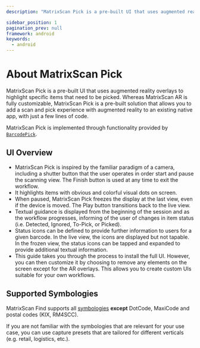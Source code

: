 ```yaml
---
description: "MatrixScan Pick is a pre-built UI that uses augmented reality overlays to highlight specific items that need to be picked. Whereas MatrixScan AR is fully customizable, MatrixScan Pick is a pre-built solution that allows you to add a scan and pick experience with augmented reality to an existing native app, with just a few lines of code.                                           "

sidebar_position: 1
pagination_prev: null
framework: android
keywords:
  - android
---
```


# About MatrixScan Pick

MatrixScan Pick is a pre-built UI that uses augmented reality overlays to highlight specific items that need to be picked. Whereas MatrixScan AR is fully customizable, MatrixScan Pick is a pre-built solution that allows you to add a scan and pick experience with augmented reality to an existing native app, with just a few lines of code.

MatrixScan Pick is implemented through functionality provided by [`BarcodePick`](https://docs.scandit.com/data-capture-sdk/android/barcode-capture/api/barcode-pick.html).

## UI Overview

* MatrixScan Pick is inspired by the familiar paradigm of a camera, including a shutter button that the user operates in order start and pause the scanning view. The Finish button is used at any time to exit the workflow.
* It highlights items with obvious and colorful visual dots on screen.
* When paused, MatrixScan Pick freezes the display at the last view, even if the device is moved. The Play button transitions back to the live view.
* Textual guidance is displayed from the beginning of the session and as the workflow progresses, informing of the user of changes in item status (i.e. Detected, Ignored, To-Pick, or Picked).
* Status icons can be defined to provide further information to users for a given barcode. In the live view, the icons are displayed but not tapable. In the frozen view, the status icons can be tapped and expanded to provide additional textual information.
* This guide takes you through the process to install the full UI. However, you can then customize it by choosing to remove any elements on the screen except for the AR overlays. This allows you to create custom UIs suitable for your own workflows.

<ReactPlayer playing controls width='800' url="/img/batch-scanning/MatrixScanPick.mp4" />

## Supported Symbologies

MatrixScan Find supports all [symbologies](../../../barcode-symbologies.md) **except** DotCode, MaxiCode and postal codes (KIX, RM4SCC).

If you are not familiar with the symbologies that are relevant for your use case, you can use capture presets that are tailored for different verticals (e.g. retail, logistics, etc.).